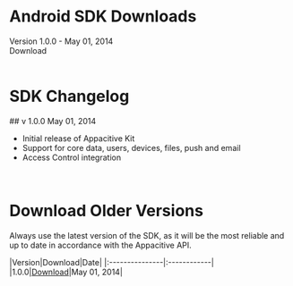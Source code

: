 
<h1><span class="glyphicon glyphicon-download-alt"></span> Android SDK Downloads</h1>
<span class="muted mbm">Version 1.0.0 - May 01, 2014</span>
<div> <a class="btn btn-primary pll prl">Download</a></div>
<br/>


<h1><span class="glyphicon glyphicon-time"></span> SDK Changelog</h1>
## v 1.0.0
<span class="muted">May 01, 2014</span>

+   Initial release of Appacitive Kit
+   Support for core data, users, devices, files, push and email
+   Access Control integration

<br/>

<h1><span class="glyphicon glyphicon-cloud-download"></span> Download Older Versions</h1>
Always use the latest version of the SDK, as it will be the most reliable and up to date in accordance with the Appacitive API.


|Version|Download|Date|
|:---------------|:------------|
|1.0.0|<a href="#">Download</a>|May 01, 2014|